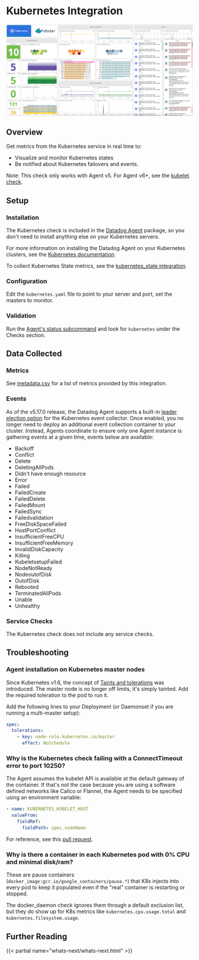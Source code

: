 # Kubernetes Integration

![Kubernetes Dashboard][1]

## Overview

Get metrics from the Kubernetes service in real time to:

- Visualize and monitor Kubernetes states
- Be notified about Kubernetes failovers and events.

Note: This check only works with Agent v5. For Agent v6+, see the [kubelet check][2].

## Setup

### Installation

The Kubernetes check is included in the [Datadog Agent][3] package, so you don't need to install anything else on your Kubernetes servers.

For more information on installing the Datadog Agent on your Kubernetes clusters, see the [Kubernetes documentation][4].

To collect Kubernetes State metrics, see the [kubernetes_state integration][5].

### Configuration

Edit the `kubernetes.yaml` file to point to your server and port, set the masters to monitor.

### Validation

Run the [Agent's status subcommand][6] and look for `kubernetes` under the Checks section.

## Data Collected

### Metrics

See [metadata.csv][7] for a list of metrics provided by this integration.

### Events

As of the v5.17.0 release, the Datadog Agent supports a built-in [leader election option](#gathering-kubernetes-events) for the Kubernetes event collector. Once enabled, you no longer need to deploy an additional event collection container to your cluster. Instead, Agents coordinate to ensure only one Agent instance is gathering events at a given time, events below are available:

- Backoff
- Conflict
- Delete
- DeletingAllPods
- Didn't have enough resource
- Error
- Failed
- FailedCreate
- FailedDelete
- FailedMount
- FailedSync
- Failedvalidation
- FreeDiskSpaceFailed
- HostPortConflict
- InsufficientFreeCPU
- InsufficientFreeMemory
- InvalidDiskCapacity
- Killing
- KubeletsetupFailed
- NodeNotReady
- NodeoutofDisk
- OutofDisk
- Rebooted
- TerminatedAllPods
- Unable
- Unhealthy

### Service Checks

The Kubernetes check does not include any service checks.

## Troubleshooting

### Agent installation on Kubernetes master nodes

Since Kubernetes v1.6, the concept of [Taints and tolerations][8] was introduced. The master node is no longer off limits, it's simply tainted. Add the required toleration to the pod to run it.

Add the following lines to your Deployment (or Daemonset if you are running a multi-master setup):

```yaml
spec:
  tolerations:
    - key: node-role.kubernetes.io/master
      effect: NoSchedule
```

### Why is the Kubernetes check failing with a ConnectTimeout error to port 10250?

The Agent assumes the kubelet API is available at the default gateway of the container. If that's not the case because you are using a software defined networks like Calico or Flannel, the Agent needs to be specified using an environment variable:

```yaml
- name: KUBERNETES_KUBELET_HOST
  valueFrom:
    fieldRef:
      fieldPath: spec.nodeName
```

For reference, see this [pull request][9].

### Why is there a container in each Kubernetes pod with 0% CPU and minimal disk/ram?

These are pause containers (`docker_image:gcr.io/google_containers/pause.*`) that K8s injects into every pod to keep it populated even if the "real" container is restarting or stopped.

The docker_daemon check ignores them through a default exclusion list, but they do show up for K8s metrics like `kubernetes.cpu.usage.total` and `kubernetes.filesystem.usage`.

## Further Reading

{{< partial name="whats-next/whats-next.html" >}}

[1]: https://raw.githubusercontent.com/DataDog/integrations-core/master/kubernetes/images/kubernetes_dashboard.png
[2]: https://docs.datadoghq.com/integrations/kubelet
[3]: https://app.datadoghq.com/account/settings/agent/latest
[4]: https://docs.datadoghq.com/agent/kubernetes/
[5]: https://docs.datadoghq.com/integrations/kubernetes/#kubernetes-state-metrics
[6]: https://docs.datadoghq.com/agent/guide/agent-commands/#agent-status-and-information
[7]: https://github.com/DataDog/integrations-core/blob/master/kubernetes/metadata.csv
[8]: https://blog.kubernetes.io/2017/03/advanced-scheduling-in-kubernetes.html
[9]: https://github.com/DataDog/dd-agent/pull/3051
[10]: https://www.datadoghq.com/blog/monitoring-kubernetes-era
